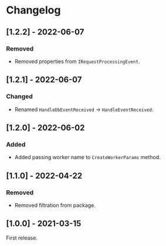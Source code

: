 # Changelog

## [1.2.2] - 2022-06-07

### Removed

- Removed properties from `IRequestProcessingEvent`.

## [1.2.1] - 2022-06-07

### Changed

- Renamed `HandleDbEventReceived` -> `HandleEventReceived`.

## [1.2.0] - 2022-06-02

### Added

- Added passing worker name to `CreateWorkerParams` method.

## [1.1.0] - 2022-04-22

### Removed

- Removed filtration from package.

## [1.0.0] - 2021-03-15

First release.
